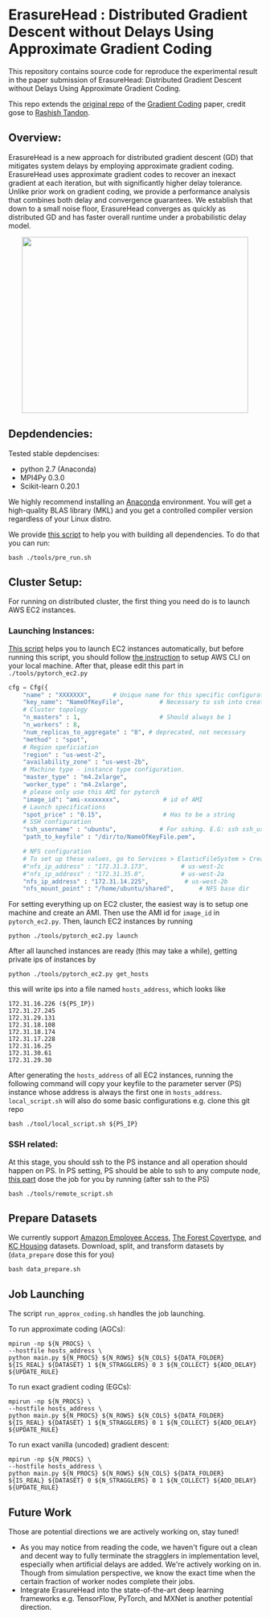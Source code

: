 # ErasureHead : Distributed Gradient Descent without Delays Using Approximate Gradient Coding
This repository contains source code for reproduce the experimental result in the paper submission of ErasureHead: Distributed Gradient Descent without Delays Using Approximate Gradient Coding. 

This repo extends the [original repo](https://github.com/rashisht1/gradient_coding) of the [Gradient Coding](https://arxiv.org/abs/1612.03301) paper, credit gose to [Rashish Tandon](https://github.com/rashisht1).

## Overview:
ErasureHead is a new approach for distributed gradient descent (GD) that mitigates system delays by employing approximate gradient coding. ErasureHead uses approximate gradient codes to recover an inexact gradient at each iteration, but with significantly higher delay tolerance. Unlike prior work on gradient coding, we provide a performance analysis that combines both delay and convergence guarantees. We establish that down to a small noise floor, ErasureHead converges as quickly as distributed GD and has faster overall runtime under a probabilistic delay model.

<div align="center"><img src="https://github.com/hwang595/ErasureHead/blob/master/images/straggler.jpg" height="350" width="450" ></div>

## Depdendencies:
Tested stable depdencises:
* python 2.7 (Anaconda)
* MPI4Py 0.3.0
* Scikit-learn 0.20.1

We highly recommend installing an [Anaconda](https://www.continuum.io/downloads) environment.
You will get a high-quality BLAS library (MKL) and you get a controlled compiler version regardless of your Linux distro.

We provide [this script](https://github.com/hwang595/ATOMO/blob/master/tools/pre_run.sh) to help you with building all dependencies. To do that you can run:
```
bash ./tools/pre_run.sh
```

## Cluster Setup:
For running on distributed cluster, the first thing you need do is to launch AWS EC2 instances.
### Launching Instances:
[This script](https://github.com/hwang595/ps_pytorch/blob/master/tools/pytorch_ec2.py) helps you to launch EC2 instances automatically, but before running this script, you should follow [the instruction](https://docs.aws.amazon.com/cli/latest/userguide/cli-chap-getting-started.html) to setup AWS CLI on your local machine.
After that, please edit this part in `./tools/pytorch_ec2.py`
``` python
cfg = Cfg({
    "name" : "XXXXXXX",      # Unique name for this specific configuration
    "key_name": "NameOfKeyFile",          # Necessary to ssh into created instances
    # Cluster topology
    "n_masters" : 1,                      # Should always be 1
    "n_workers" : 8,
    "num_replicas_to_aggregate" : "8", # deprecated, not necessary
    "method" : "spot",
    # Region speficiation
    "region" : "us-west-2",
    "availability_zone" : "us-west-2b",
    # Machine type - instance type configuration.
    "master_type" : "m4.2xlarge",
    "worker_type" : "m4.2xlarge",
    # please only use this AMI for pytorch
    "image_id": "ami-xxxxxxxx",            # id of AMI
    # Launch specifications
    "spot_price" : "0.15",                 # Has to be a string
    # SSH configuration
    "ssh_username" : "ubuntu",            # For sshing. E.G: ssh ssh_username@hostname
    "path_to_keyfile" : "/dir/to/NameOfKeyFile.pem",

    # NFS configuration
    # To set up these values, go to Services > ElasticFileSystem > Create new filesystem, and follow the directions.
    #"nfs_ip_address" : "172.31.3.173",         # us-west-2c
    #"nfs_ip_address" : "172.31.35.0",          # us-west-2a
    "nfs_ip_address" : "172.31.14.225",          # us-west-2b
    "nfs_mount_point" : "/home/ubuntu/shared",       # NFS base dir
```
For setting everything up on EC2 cluster, the easiest way is to setup one machine and create an AMI. Then use the AMI id for `image_id` in `pytorch_ec2.py`. Then, launch EC2 instances by running
```
python ./tools/pytorch_ec2.py launch
```
After all launched instances are ready (this may take a while), getting private ips of instances by
```
python ./tools/pytorch_ec2.py get_hosts
```
this will write ips into a file named `hosts_address`, which looks like
```
172.31.16.226 (${PS_IP})
172.31.27.245
172.31.29.131
172.31.18.108
172.31.18.174
172.31.17.228
172.31.16.25
172.31.30.61
172.31.29.30
```
After generating the `hosts_address` of all EC2 instances, running the following command will copy your keyfile to the parameter server (PS) instance whose address is always the first one in `hosts_address`. `local_script.sh` will also do some basic configurations e.g. clone this git repo
```
bash ./tool/local_script.sh ${PS_IP}
```
### SSH related:
At this stage, you should ssh to the PS instance and all operation should happen on PS. In PS setting, PS should be able to ssh to any compute node, [this part](https://github.com/hwang595/ATOMO/blob/master/tools/remote_script.sh#L8-L16) dose the job for you by running (after ssh to the PS)
```
bash ./tools/remote_script.sh
```

## Prepare Datasets
We currently support [Amazon Employee Access](http://yann.lecun.com/exdb/mnist/), [The Forest Covertype](https://www.cs.toronto.edu/~kriz/cifar.html), and [KC Housing](https://www.kaggle.com/harlfoxem/housesalesprediction) datasets. Download, split, and transform datasets by (`data_prepare` dose this for you)
```
bash data_prepare.sh
```

## Job Launching
The script `run_approx_coding.sh` handles the job launching.

To run approximate coding (AGCs):
```
mpirun -np ${N_PROCS} \
--hostfile hosts_address \
python main.py ${N_PROCS} ${N_ROWS} ${N_COLS} ${DATA_FOLDER} ${IS_REAL} ${DATASET} 1 ${N_STRAGGLERS} 0 3 ${N_COLLECT} ${ADD_DELAY} ${UPDATE_RULE}
```

To run exact gradient coding (EGCs):
```
mpirun -np ${N_PROCS} \
--hostfile hosts_address \
python main.py ${N_PROCS} ${N_ROWS} ${N_COLS} ${DATA_FOLDER} ${IS_REAL} ${DATASET} 1 ${N_STRAGGLERS} 0 1 ${N_COLLECT} ${ADD_DELAY} ${UPDATE_RULE}
```

To run exact vanilla (uncoded) gradient descent:
```
mpirun -np ${N_PROCS} \
--hostfile hosts_address \
python main.py ${N_PROCS} ${N_ROWS} ${N_COLS} ${DATA_FOLDER} ${IS_REAL} ${DATASET} 0 ${N_STRAGGLERS} 0 1 ${N_COLLECT} ${ADD_DELAY} ${UPDATE_RULE}
```

## Future Work
Those are potential directions we are actively working on, stay tuned!
* As you may notice from reading the code, we haven't figure out a clean and decent way to fully terminate the stragglers in implementation level, especially when artificial delays are added. We're actively working on in. Though from simulation perspective, we know the exact time when the certain fraction of worker nodes complete their jobs.
* Integrate ErasureHead into the state-of-the-art deep learning frameworks e.g. TensorFlow, PyTorch, and MXNet is another potential direction.
